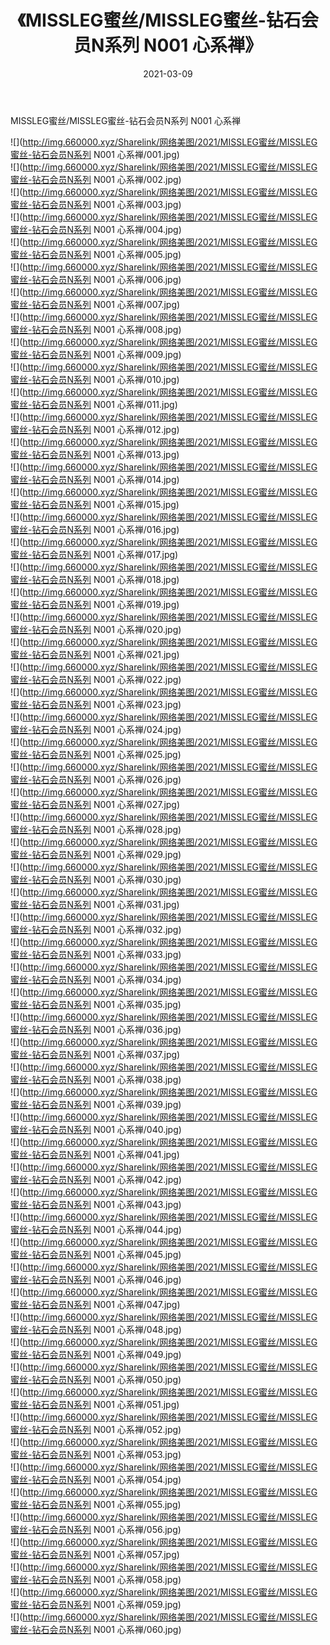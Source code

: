 ﻿---
layout: post
title:  《MISSLEG蜜丝/MISSLEG蜜丝-钻石会员N系列 N001 心系禅》
date:   2021-03-09
img: http://img.660000.xyz/Sharelink/网络美图/2021/MISSLEG蜜丝/MISSLEG蜜丝-钻石会员N系列 N001 心系禅/000.jpg
categories: [美女, 清纯, 唯美]
---

MISSLEG蜜丝/MISSLEG蜜丝-钻石会员N系列 N001 心系禅

 ![](http://img.660000.xyz/Sharelink/网络美图/2021/MISSLEG蜜丝/MISSLEG蜜丝-钻石会员N系列 N001 心系禅/001.jpg) <br>![](http://img.660000.xyz/Sharelink/网络美图/2021/MISSLEG蜜丝/MISSLEG蜜丝-钻石会员N系列 N001 心系禅/002.jpg) <br>![](http://img.660000.xyz/Sharelink/网络美图/2021/MISSLEG蜜丝/MISSLEG蜜丝-钻石会员N系列 N001 心系禅/003.jpg) <br>![](http://img.660000.xyz/Sharelink/网络美图/2021/MISSLEG蜜丝/MISSLEG蜜丝-钻石会员N系列 N001 心系禅/004.jpg) <br>![](http://img.660000.xyz/Sharelink/网络美图/2021/MISSLEG蜜丝/MISSLEG蜜丝-钻石会员N系列 N001 心系禅/005.jpg) <br>![](http://img.660000.xyz/Sharelink/网络美图/2021/MISSLEG蜜丝/MISSLEG蜜丝-钻石会员N系列 N001 心系禅/006.jpg) <br>![](http://img.660000.xyz/Sharelink/网络美图/2021/MISSLEG蜜丝/MISSLEG蜜丝-钻石会员N系列 N001 心系禅/007.jpg) <br>![](http://img.660000.xyz/Sharelink/网络美图/2021/MISSLEG蜜丝/MISSLEG蜜丝-钻石会员N系列 N001 心系禅/008.jpg) <br>![](http://img.660000.xyz/Sharelink/网络美图/2021/MISSLEG蜜丝/MISSLEG蜜丝-钻石会员N系列 N001 心系禅/009.jpg) <br>![](http://img.660000.xyz/Sharelink/网络美图/2021/MISSLEG蜜丝/MISSLEG蜜丝-钻石会员N系列 N001 心系禅/010.jpg) <br>![](http://img.660000.xyz/Sharelink/网络美图/2021/MISSLEG蜜丝/MISSLEG蜜丝-钻石会员N系列 N001 心系禅/011.jpg) <br>![](http://img.660000.xyz/Sharelink/网络美图/2021/MISSLEG蜜丝/MISSLEG蜜丝-钻石会员N系列 N001 心系禅/012.jpg) <br>![](http://img.660000.xyz/Sharelink/网络美图/2021/MISSLEG蜜丝/MISSLEG蜜丝-钻石会员N系列 N001 心系禅/013.jpg) <br>![](http://img.660000.xyz/Sharelink/网络美图/2021/MISSLEG蜜丝/MISSLEG蜜丝-钻石会员N系列 N001 心系禅/014.jpg) <br>![](http://img.660000.xyz/Sharelink/网络美图/2021/MISSLEG蜜丝/MISSLEG蜜丝-钻石会员N系列 N001 心系禅/015.jpg) <br>![](http://img.660000.xyz/Sharelink/网络美图/2021/MISSLEG蜜丝/MISSLEG蜜丝-钻石会员N系列 N001 心系禅/016.jpg) <br>![](http://img.660000.xyz/Sharelink/网络美图/2021/MISSLEG蜜丝/MISSLEG蜜丝-钻石会员N系列 N001 心系禅/017.jpg) <br>![](http://img.660000.xyz/Sharelink/网络美图/2021/MISSLEG蜜丝/MISSLEG蜜丝-钻石会员N系列 N001 心系禅/018.jpg) <br>![](http://img.660000.xyz/Sharelink/网络美图/2021/MISSLEG蜜丝/MISSLEG蜜丝-钻石会员N系列 N001 心系禅/019.jpg) <br>![](http://img.660000.xyz/Sharelink/网络美图/2021/MISSLEG蜜丝/MISSLEG蜜丝-钻石会员N系列 N001 心系禅/020.jpg) <br>![](http://img.660000.xyz/Sharelink/网络美图/2021/MISSLEG蜜丝/MISSLEG蜜丝-钻石会员N系列 N001 心系禅/021.jpg) <br>![](http://img.660000.xyz/Sharelink/网络美图/2021/MISSLEG蜜丝/MISSLEG蜜丝-钻石会员N系列 N001 心系禅/022.jpg) <br>![](http://img.660000.xyz/Sharelink/网络美图/2021/MISSLEG蜜丝/MISSLEG蜜丝-钻石会员N系列 N001 心系禅/023.jpg) <br>![](http://img.660000.xyz/Sharelink/网络美图/2021/MISSLEG蜜丝/MISSLEG蜜丝-钻石会员N系列 N001 心系禅/024.jpg) <br>![](http://img.660000.xyz/Sharelink/网络美图/2021/MISSLEG蜜丝/MISSLEG蜜丝-钻石会员N系列 N001 心系禅/025.jpg) <br>![](http://img.660000.xyz/Sharelink/网络美图/2021/MISSLEG蜜丝/MISSLEG蜜丝-钻石会员N系列 N001 心系禅/026.jpg) <br>![](http://img.660000.xyz/Sharelink/网络美图/2021/MISSLEG蜜丝/MISSLEG蜜丝-钻石会员N系列 N001 心系禅/027.jpg) <br>![](http://img.660000.xyz/Sharelink/网络美图/2021/MISSLEG蜜丝/MISSLEG蜜丝-钻石会员N系列 N001 心系禅/028.jpg) <br>![](http://img.660000.xyz/Sharelink/网络美图/2021/MISSLEG蜜丝/MISSLEG蜜丝-钻石会员N系列 N001 心系禅/029.jpg) <br>![](http://img.660000.xyz/Sharelink/网络美图/2021/MISSLEG蜜丝/MISSLEG蜜丝-钻石会员N系列 N001 心系禅/030.jpg) <br>![](http://img.660000.xyz/Sharelink/网络美图/2021/MISSLEG蜜丝/MISSLEG蜜丝-钻石会员N系列 N001 心系禅/031.jpg) <br>![](http://img.660000.xyz/Sharelink/网络美图/2021/MISSLEG蜜丝/MISSLEG蜜丝-钻石会员N系列 N001 心系禅/032.jpg) <br>![](http://img.660000.xyz/Sharelink/网络美图/2021/MISSLEG蜜丝/MISSLEG蜜丝-钻石会员N系列 N001 心系禅/033.jpg) <br>![](http://img.660000.xyz/Sharelink/网络美图/2021/MISSLEG蜜丝/MISSLEG蜜丝-钻石会员N系列 N001 心系禅/034.jpg) <br>![](http://img.660000.xyz/Sharelink/网络美图/2021/MISSLEG蜜丝/MISSLEG蜜丝-钻石会员N系列 N001 心系禅/035.jpg) <br>![](http://img.660000.xyz/Sharelink/网络美图/2021/MISSLEG蜜丝/MISSLEG蜜丝-钻石会员N系列 N001 心系禅/036.jpg) <br>![](http://img.660000.xyz/Sharelink/网络美图/2021/MISSLEG蜜丝/MISSLEG蜜丝-钻石会员N系列 N001 心系禅/037.jpg) <br>![](http://img.660000.xyz/Sharelink/网络美图/2021/MISSLEG蜜丝/MISSLEG蜜丝-钻石会员N系列 N001 心系禅/038.jpg) <br>![](http://img.660000.xyz/Sharelink/网络美图/2021/MISSLEG蜜丝/MISSLEG蜜丝-钻石会员N系列 N001 心系禅/039.jpg) <br>![](http://img.660000.xyz/Sharelink/网络美图/2021/MISSLEG蜜丝/MISSLEG蜜丝-钻石会员N系列 N001 心系禅/040.jpg) <br>![](http://img.660000.xyz/Sharelink/网络美图/2021/MISSLEG蜜丝/MISSLEG蜜丝-钻石会员N系列 N001 心系禅/041.jpg) <br>![](http://img.660000.xyz/Sharelink/网络美图/2021/MISSLEG蜜丝/MISSLEG蜜丝-钻石会员N系列 N001 心系禅/042.jpg) <br>![](http://img.660000.xyz/Sharelink/网络美图/2021/MISSLEG蜜丝/MISSLEG蜜丝-钻石会员N系列 N001 心系禅/043.jpg) <br>![](http://img.660000.xyz/Sharelink/网络美图/2021/MISSLEG蜜丝/MISSLEG蜜丝-钻石会员N系列 N001 心系禅/044.jpg) <br>![](http://img.660000.xyz/Sharelink/网络美图/2021/MISSLEG蜜丝/MISSLEG蜜丝-钻石会员N系列 N001 心系禅/045.jpg) <br>![](http://img.660000.xyz/Sharelink/网络美图/2021/MISSLEG蜜丝/MISSLEG蜜丝-钻石会员N系列 N001 心系禅/046.jpg) <br>![](http://img.660000.xyz/Sharelink/网络美图/2021/MISSLEG蜜丝/MISSLEG蜜丝-钻石会员N系列 N001 心系禅/047.jpg) <br>![](http://img.660000.xyz/Sharelink/网络美图/2021/MISSLEG蜜丝/MISSLEG蜜丝-钻石会员N系列 N001 心系禅/048.jpg) <br>![](http://img.660000.xyz/Sharelink/网络美图/2021/MISSLEG蜜丝/MISSLEG蜜丝-钻石会员N系列 N001 心系禅/049.jpg) <br>![](http://img.660000.xyz/Sharelink/网络美图/2021/MISSLEG蜜丝/MISSLEG蜜丝-钻石会员N系列 N001 心系禅/050.jpg) <br>![](http://img.660000.xyz/Sharelink/网络美图/2021/MISSLEG蜜丝/MISSLEG蜜丝-钻石会员N系列 N001 心系禅/051.jpg) <br>![](http://img.660000.xyz/Sharelink/网络美图/2021/MISSLEG蜜丝/MISSLEG蜜丝-钻石会员N系列 N001 心系禅/052.jpg) <br>![](http://img.660000.xyz/Sharelink/网络美图/2021/MISSLEG蜜丝/MISSLEG蜜丝-钻石会员N系列 N001 心系禅/053.jpg) <br>![](http://img.660000.xyz/Sharelink/网络美图/2021/MISSLEG蜜丝/MISSLEG蜜丝-钻石会员N系列 N001 心系禅/054.jpg) <br>![](http://img.660000.xyz/Sharelink/网络美图/2021/MISSLEG蜜丝/MISSLEG蜜丝-钻石会员N系列 N001 心系禅/055.jpg) <br>![](http://img.660000.xyz/Sharelink/网络美图/2021/MISSLEG蜜丝/MISSLEG蜜丝-钻石会员N系列 N001 心系禅/056.jpg) <br>![](http://img.660000.xyz/Sharelink/网络美图/2021/MISSLEG蜜丝/MISSLEG蜜丝-钻石会员N系列 N001 心系禅/057.jpg) <br>![](http://img.660000.xyz/Sharelink/网络美图/2021/MISSLEG蜜丝/MISSLEG蜜丝-钻石会员N系列 N001 心系禅/058.jpg) <br>![](http://img.660000.xyz/Sharelink/网络美图/2021/MISSLEG蜜丝/MISSLEG蜜丝-钻石会员N系列 N001 心系禅/059.jpg) <br>![](http://img.660000.xyz/Sharelink/网络美图/2021/MISSLEG蜜丝/MISSLEG蜜丝-钻石会员N系列 N001 心系禅/060.jpg) <br>